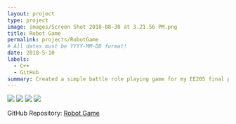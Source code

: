 ```yaml
---
layout: project
type: project
image: images/Screen Shot 2018-08-30 at 3.21.56 PM.png
title: Robot Game
permalink: projects/RobotGame
# All dates must be YYYY-MM-DD format!
date: 2018-5-10
labels:
  - C++
  - GitHub
summary: Created a simple battle role playing game for my EE205 final project
---
```


<div class="ui small rounded images">
    <img class="ui image" src="../images/tama-2.PNG">
    <img class="ui image" src="../images/tama-3.PNG">
    <img class="ui image" src="../images/tama-4.PNG">
    <img class="ui image" src="../images/tama-5.PNG">
  </div>
 
GitHub Repository: <a href="https://github.com/klin6/EE205proj"><i class="large github icon "></i>Robot Game</a>
